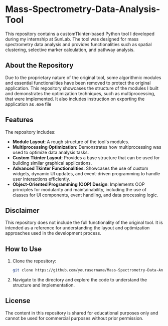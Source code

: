 # Mass-Spectrometry-Data-Analysis-Tool

This repository contains a customTkinter-based Python tool I developed during my internship at SunLab. The tool was designed for mass spectrometry data analysis and provides functionalities such as spatial clustering, selective marker calculation, and pathway analysis.

## About the Repository

Due to the proprietary nature of the original tool, some algorithmic modules and essential functionalities have been removed to protect the original application. This repository showcases the structure of the modules I built and demonstrates the optimization techniques, such as multiprocessing, that were implemented. It also includes instruction on exporting the application as .exe file

## Features

The repository includes:
- **Module Layout**: A rough structure of the tool's modules.
- **Multiprocessing Optimization**: Demonstrates how multiprocessing was used to optimize data analysis tasks.
- **Custom Tkinter Layout**: Provides a base structure that can be used for building similar graphical applications.
- **Advanced Tkinter Functionalities**: Showcases the use of custom widgets, dynamic UI updates, and event-driven programming to handle user interactions efficiently.
- **Object-Oriented Programming (OOP) Design**: Implements OOP principles for modularity and maintainability, including the use of classes for UI components, event handling, and data processing logic.

## Disclaimer

This repository does not include the full functionality of the original tool. It is intended as a reference for understanding the layout and optimization approaches used in the development process.

## How to Use

1. Clone the repository:
   ```bash
   git clone https://github.com/yourusername/Mass-Spectrometry-Data-Analysis-Tool.git

2. Navigate to the directory and explore the code to understand the structure and implementation.

## License
The content in this repository is shared for educational purposes only and cannot be used for commercial purposes without prior permission.
